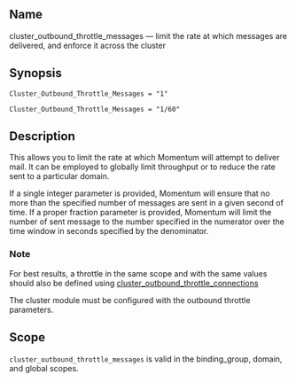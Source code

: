 <a name="conf.ref.cluster_outbound_throttle_messages"></a>
## Name

cluster_outbound_throttle_messages — limit the rate at which messages are delivered, and enforce it across the cluster

## Synopsis

`Cluster_Outbound_Throttle_Messages = "1"`

`Cluster_Outbound_Throttle_Messages = "1/60"`

<a name="idp23960688"></a>
## Description

This allows you to limit the rate at which Momentum will attempt to deliver mail. It can be employed to globally limit throughput or to reduce the rate sent to a particular domain.

If a single integer parameter is provided, Momentum will ensure that no more than the specified number of messages are sent in a given second of time. If a proper fraction parameter is provided, Momentum will limit the number of sent message to the number specified in the numerator over the time window in seconds specified by the denominator.

### Note

For best results, a throttle in the same scope and with the same values should also be defined using [cluster_outbound_throttle_connections](conf.ref.cluster_outbound_throttle_connections "cluster_outbound_throttle_connections")

The cluster module must be configured with the outbound throttle parameters.

<a name="idp23966000"></a>
## Scope

`cluster_outbound_throttle_messages` is valid in the binding_group, domain, and global scopes.
